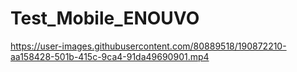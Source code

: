 # Test_Mobile_ENOUVO

https://user-images.githubusercontent.com/80889518/190872210-aa158428-501b-415c-9ca4-91da49690901.mp4

